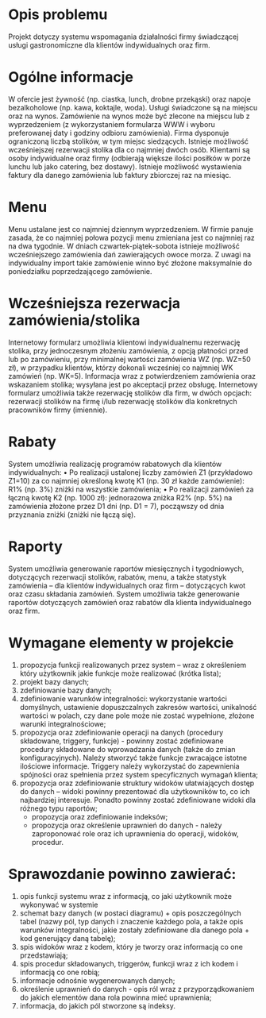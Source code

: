 # Opis problemu
Projekt dotyczy systemu wspomagania działalności firmy świadczącej usługi gastronomiczne dla klientów
indywidualnych oraz firm.
# Ogólne informacje
W ofercie jest żywność (np. ciastka, lunch, drobne przekąski) oraz napoje bezalkoholowe (np. kawa, koktajle, woda).
Usługi świadczone są na miejscu oraz na wynos. Zamówienie na wynos może być zlecone na miejscu lub
z wyprzedzeniem (z wykorzystaniem formularza WWW i wyboru preferowanej daty i godziny odbioru zamówienia).
Firma dysponuje ograniczoną liczbą stolików, w tym miejsc siedzących. Istnieje możliwość wcześniejszej rezerwacji
stolika dla co najmniej dwóch osób.
Klientami są osoby indywidualne oraz firmy (odbierają większe ilości posiłków w porze lunchu lub jako catering, bez
dostawy). Istnieje możliwość wystawienia faktury dla danego zamówienia lub faktury zbiorczej raz na miesiąc.
# Menu
Menu ustalane jest co najmniej dziennym wyprzedzeniem. W firmie panuje zasada, że co najmniej połowa pozycji
menu zmieniana jest co najmniej raz na dwa tygodnie.
W dniach czwartek-piątek-sobota istnieje możliwość wcześniejszego zamówienia dań zawierających owoce morza.
Z uwagi na indywidualny import takie zamówienie winno być złożone maksymalnie do poniedziałku
poprzedzającego zamówienie.
# Wcześniejsza rezerwacja zamówienia/stolika
Internetowy formularz umożliwia klientowi indywidualnemu rezerwację stolika, przy jednoczesnym złożeniu
zamówienia, z opcją płatności przed lub po zamówieniu, przy minimalnej wartości zamówienia WZ (np. WZ=50 zł),
w przypadku klientów, którzy dokonali wcześniej co najmniej WK zamówień (np. WK=5). Informacja wraz z
potwierdzeniem zamówienia oraz wskazaniem stolika; wysyłana jest po akceptacji przez obsługę.
Internetowy formularz umożliwia także rezerwację stolików dla firm, w dwóch opcjach: rezerwacji stolików na firmę
i/lub rezerwację stolików dla konkretnych pracowników firmy (imiennie).
# Rabaty
System umożliwia realizację programów rabatowych dla klientów indywidualnych:
• Po realizacji ustalonej liczby zamówień Z1 (przykładowo Z1=10) za co najmniej określoną kwotę K1 (np. 30
zł każde zamówienie): R1% (np. 3%) zniżki na wszystkie zamówienia;
• Po realizacji zamówień za łączną kwotę K2 (np. 1000 zł): jednorazowa zniżka R2% (np. 5%) na zamówienia
złożone przez D1 dni (np. D1 = 7), począwszy od dnia przyznania zniżki (zniżki nie łączą się).
# Raporty
System umożliwia generowanie raportów miesięcznych i tygodniowych, dotyczących rezerwacji stolików, rabatów,
menu, a także statystyk zamówienia – dla klientów indywidualnych oraz firm – dotyczących kwot oraz czasu
składania zamówień.
System umożliwia także generowanie raportów dotyczących zamówień oraz rabatów dla klienta indywidualnego
oraz firm.
# Wymagane elementy w projekcie
1. propozycja funkcji realizowanych przez system – wraz z określeniem który użytkownik jakie funkcje może
realizować (krótka lista);
2. projekt bazy danych;
3. zdefiniowanie bazy danych;
4. zdefiniowanie warunków integralności: wykorzystanie wartości domyślnych, ustawienie dopuszczalnych
zakresów wartości, unikalność wartości w polach, czy dane pole może nie zostać wypełnione, złożone warunki
integralnościowe;
5. propozycja oraz zdefiniowanie operacji na danych (procedury składowane, triggery, funkcje) - powinny zostać
zdefiniowane procedury składowane do wprowadzania danych (także do zmian konfiguracyjnych). Należy
stworzyć także funkcje zwracające istotne ilościowe informacje. Triggery należy wykorzystać do zapewnienia
spójności oraz spełnienia przez system specyficznych wymagań klienta;
6. propozycja oraz zdefiniowanie struktury widoków ułatwiających dostęp do danych – widoki powinny
prezentować dla użytkowników to, co ich najbardziej interesuje. Ponadto powinny zostać zdefiniowane widoki
dla różnego typu raportów;  
    * propozycja oraz zdefiniowanie indeksów;
    * propozycja oraz określenie uprawnień do danych - należy zaproponować role oraz ich uprawnienia do operacji,
widoków, procedur.
# Sprawozdanie powinno zawierać:
1. opis funkcji systemu wraz z informacją, co jaki użytkownik może wykonywać w systemie  
2. schemat bazy danych (w postaci diagramu) + opis poszczególnych tabel (nazwy pól, typ danych i znaczenie każdego pola, a także opis warunków integralności, jakie zostały zdefiniowane dla danego pola + kod generujący daną tabelę);
3. spis widoków wraz z kodem, który je tworzy oraz informacją co one przedstawiają;  
4. spis procedur składowanych, triggerów, funkcji wraz z ich kodem i informacją co one robią;  
5. informacje odnośnie wygenerowanych danych;  
6. określenie uprawnień do danych - opis ról wraz z przyporządkowaniem do jakich elementów dana rola powinna
mieć uprawnienia;  
7. informacja, do jakich pól stworzone są indeksy.  